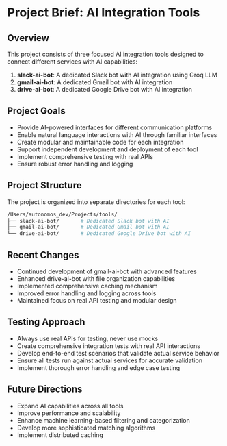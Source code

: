# Project Brief: AI Integration Tools

## Overview

This project consists of three focused AI integration tools designed to connect different services with AI capabilities:

1. **slack-ai-bot**: A dedicated Slack bot with AI integration using Groq LLM
2. **gmail-ai-bot**: A dedicated Gmail bot with AI integration
3. **drive-ai-bot**: A dedicated Google Drive bot with AI integration

## Project Goals

- Provide AI-powered interfaces for different communication platforms
- Enable natural language interactions with AI through familiar interfaces
- Create modular and maintainable code for each integration
- Support independent development and deployment of each tool
- Implement comprehensive testing with real APIs
- Ensure robust error handling and logging

## Project Structure

The project is organized into separate directories for each tool:

```bash
/Users/autonomos_dev/Projects/tools/
├── slack-ai-bot/       # Dedicated Slack bot with AI
├── gmail-ai-bot/       # Dedicated Gmail bot with AI
└── drive-ai-bot/       # Dedicated Google Drive bot with AI
```

## Recent Changes

- Continued development of gmail-ai-bot with advanced features
- Enhanced drive-ai-bot with file organization capabilities
- Implemented comprehensive caching mechanism
- Improved error handling and logging across tools
- Maintained focus on real API testing and modular design

## Testing Approach

- Always use real APIs for testing, never use mocks
- Create comprehensive integration tests with real API interactions
- Develop end-to-end test scenarios that validate actual service behavior
- Ensure all tests run against actual services for accurate validation
- Implement thorough error handling and edge case testing

## Future Directions

- Expand AI capabilities across all tools
- Improve performance and scalability
- Enhance machine learning-based filtering and categorization
- Develop more sophisticated matching algorithms
- Implement distributed caching
